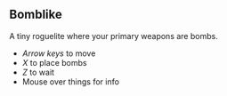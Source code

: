 ## Bomblike

A tiny roguelite where your primary weapons are bombs.

- *Arrow keys* to move
- *X* to place bombs
- *Z* to wait
- Mouse over things for info
